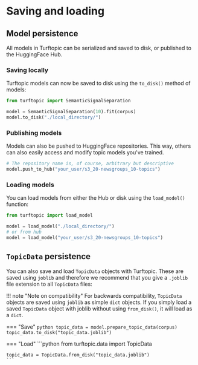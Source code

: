 # Saving and loading

## Model persistence
All models in Turftopic can be serialized and saved to disk, or published to the HuggingFace Hub.

### Saving locally

Turftopic models can now be saved to disk using the `to_disk()` method of models:

```python
from turftopic import SemanticSignalSeparation

model = SemanticSignalSeparation(10).fit(corpus)
model.to_disk("./local_directory/")
```

### Publishing models

Models can also be pushed to HuggingFace repositories.
This way, others can also easily access and modify topic models you've trained.

```python
# The repository name is, of course, arbitrary but descriptive
model.push_to_hub("your_user/s3_20-newsgroups_10-topics")
```

### Loading models

You can load models from either the Hub or disk using the `load_model()` function:

```python
from turftopic import load_model

model = load_model("./local_directory/")
# or from hub
model = load_model("your_user/s3_20-newsgroups_10-topics")
```

## `TopicData` persistence

You can also save and load `TopicData` objects with Turftopic.
These are saved using `joblib` and therefore we recommend that you give a `.joblib` file extension to all `TopicData` files:

!!! note "Note on compatibility"
    For backwards compatibility, `TopicData` objects are saved using `joblib` as simple `dict` objects.
    If you simply load a saved `TopicData` object with joblib without using `from_disk()`, it will load as a `dict`.

=== "Save"
    ```python
    topic_data = model.prepare_topic_data(corpus)
    topic_data.to_disk("topic_data.joblib")
    ```

=== "Load"
    ```python
    from turftopic.data import TopicData
    
    topic_data = TopicData.from_disk("topic_data.joblib")
    ```

